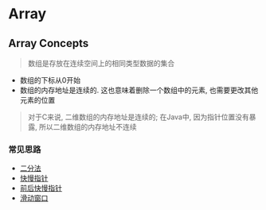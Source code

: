 # Array

## Array Concepts 

> 数组是存放在连续空间上的相同类型数据的集合

* 数组的下标从0开始
* 数组的内存地址是连续的. 这也意味着删除一个数组中的元素, 也需要更改其他元素的位置

> 对于C来说, 二维数组的内存地址是连续的; 在Java中, 因为指针位置没有暴露, 所以二维数组的内存地址不连续


### 常见思路

* [二分法](./binary-search/README.md)
* [快慢指针](./remove-element/README.md)
* [前后快慢指针](./squares-sorted-array/README.md)
* [滑动窗口](./minimal-subarray-length/)


